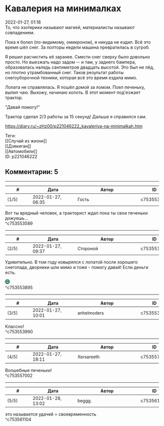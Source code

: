 Кавалерия на минималках
=======================

  
2022-01-27, 01:18  
 То, что эзотерики называют магией, материалисты называют совпадением.   
   
 Пока я болел (по-видимому, омикроном), я никуда не ездил. Всё это время шёл снег. За полторы недели машина превратилась в сугроб.   
   
 Я решил расчистить её заранее. Смести снег сверху было довольно просто. Но выезжать надо задом -- и там, у заднего бампера, образовалась наледь сантиметров двадцать высотой. Это был не лёд, но плотно утрамбованный снег. Таков результат работы снегоуборочной техники, которая всё это время ездила мимо.   
   
 Лопата не справлялась. Я пошёл домой за ломом. Поел печеньку, выпил чаю. Выхожу, начинаю колоть. В этот момент под'езжает трактор.   
   
 "Давай помогу!"   
   
 Трактор сделал 2/3 работы за 15 секунд! Дальше я справился сам.   
  
<https://diary.ru/~zHz00/p221046222_kavaleriya-na-minimalkah.htm>  
  
Теги:  
[[Случай из жизни]]  
[[Дзякиган]]  
[[Автомобили]]  
ID: p221046222  


Комментарии: 5
--------------

  


---



|         #         |              Дата              |                     Автор                     |           ID           |
| --- | --- | --- | --- |
| (1/5) | 2022-01-27, 06:35 | Гость | c753553589 |

  
 Вот ты вредный человек, а тракторист ждал пока ты свои печеньки дожуешь...   
 ^c753553589

---



|         #         |              Дата              |                     Автор                     |           ID           |
| --- | --- | --- | --- |
| (2/5) | 2022-01-27, 09:37 | Стороной | c753553895 |

  
 Удивительно. В том году ковырялся с лопатой после хорошего снегопада, дворники шли мимо и тоже - помогу давай! Если деньги есть.   
   
 ![:D](pics/1131.gif)   
 ^c753553895

---



|         #         |              Дата              |                     Автор                     |           ID           |
| --- | --- | --- | --- |
| (3/5) | 2022-01-27, 10:01 | anhelmoders | c753553990 |

  
 Классно!   
 ^c753553990

---



|         #         |              Дата              |                     Автор                     |           ID           |
| --- | --- | --- | --- |
| (4/5) | 2022-01-27, 18:11 | Xersareeth | c753557002 |

  
 Волшебные печеньки!   
 ^c753557002

---



|         #         |              Дата              |                     Автор                     |           ID           |
| --- | --- | --- | --- |
| (5/5) | 2022-01-28, 13:02 | beggg. | c753561104 |

  
 это называется удачей = своевременность   
 ^c753561104